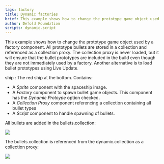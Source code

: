 ```yaml
---
tags: factory
title: Dynamic factories
brief: This example shows how to change the prototype game object used by a factory component.
author: Defold Foundation
scripts: dynamic.script
---
```


This example shows how to change the prototype game object used by a factory component. All prototype bullets are stored in a collection and referenced as a collection proxy. The collection proxy is never loaded, but it will ensure that the bullet prototypes are included in the build even though they are not immediately used by a factory. Another alternative is to load bullet prototypes using Live Update.

ship
: The red ship at the bottom. Contains:
  - A *Sprite* component with the spaceship image.
  - A *Factory* component to spawn bullet game objects. This component has the *Dynamic Protoype* option checked.
  - A *Collection Proxy* component referencing a collection containing all bullet types
  - A *Script* component to handle spawning of bullets.

All bullets are added in the bullets.collection:

![](bullets_collection.png)

The bullets.collection is referenced from the dynamic.collection as a collection proxy:

![](dynamic_collection.png)